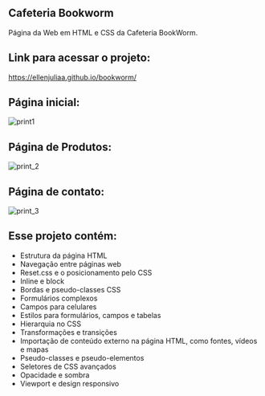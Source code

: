 ## Cafeteria Bookworm
Página da Web em HTML e CSS da Cafeteria BookWorm.

## Link para acessar o projeto:
https://ellenjuliaa.github.io/bookworm/

## Página inicial:
![print1](https://user-images.githubusercontent.com/117964772/212786405-8394704b-6086-4492-94da-688a8b9ec27f.png)

## Página de Produtos:
![print_2](https://user-images.githubusercontent.com/117964772/212786490-c503e495-7cac-4714-b09d-cdaaa16588dd.png)

## Página de contato:
![print_3](https://user-images.githubusercontent.com/117964772/212786536-cd71072f-921d-424b-9737-3232fdad5394.png)

## Esse projeto contém: 
- Estrutura da página HTML
- Navegação entre páginas web
- Reset.css e o posicionamento pelo CSS
- Inline e block
- Bordas e pseudo-classes CSS
- Formulários complexos
- Campos para celulares
- Estilos para formulários, campos e tabelas
- Hierarquia no CSS
- Transformações e transições
- Importação de conteúdo externo na página HTML, como fontes, vídeos e mapas
- Pseudo-classes e pseudo-elementos
- Seletores de CSS avançados
- Opacidade e sombra
- Viewport e design responsivo
